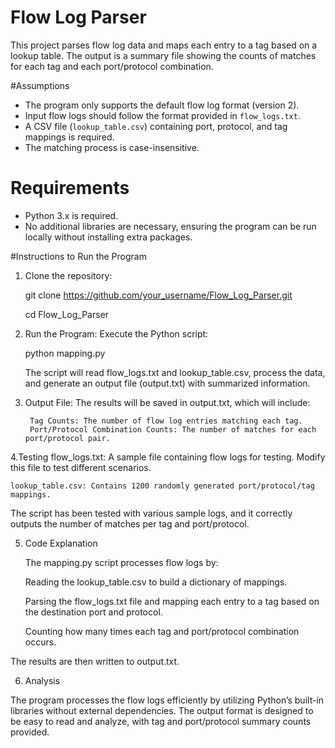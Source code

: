 

# Flow Log Parser

This project parses flow log data and maps each entry to a tag based on a lookup table. The output is a summary file showing the counts of matches for each tag and each port/protocol combination.

#Assumptions

- The program only supports the default flow log format (version 2).
- Input flow logs should follow the format provided in `flow_logs.txt`.
- A CSV file (`lookup_table.csv`) containing port, protocol, and tag mappings is required.
- The matching process is case-insensitive.

# Requirements

- Python 3.x is required.
- No additional libraries are necessary, ensuring the program can be run locally without installing extra packages.

#Instructions to Run the Program

1. Clone the repository:
   
   git clone https://github.com/your_username/Flow_Log_Parser.git
   
   cd Flow_Log_Parser
   
2. Run the Program: Execute the Python script:
    
    python mapping.py
    
    The script will read flow_logs.txt and lookup_table.csv, process the data, and generate an output file (output.txt) with   summarized information.

3. Output File: The results will be saved in output.txt, which will include:

        Tag Counts: The number of flow log entries matching each tag.
        Port/Protocol Combination Counts: The number of matches for each port/protocol pair.
        
4.Testing
    flow_logs.txt: A sample file containing flow logs for testing. Modify this file to test different scenarios.
    
    lookup_table.csv: Contains 1200 randomly generated port/protocol/tag mappings.

The script has been tested with various sample logs, and it correctly outputs the number of matches per tag and port/protocol.

5. Code Explanation
   
   The mapping.py script processes flow logs by:

   Reading the lookup_table.csv to build a dictionary of mappings.

   Parsing the flow_logs.txt file and mapping each entry to a tag based on the destination port and protocol.

   Counting how many times each tag and port/protocol combination occurs.

The results are then written to output.txt.

6. Analysis

The program processes the flow logs efficiently by utilizing Python’s built-in libraries without external dependencies.
The output format is designed to be easy to read and analyze, with tag and port/protocol summary counts provided.

